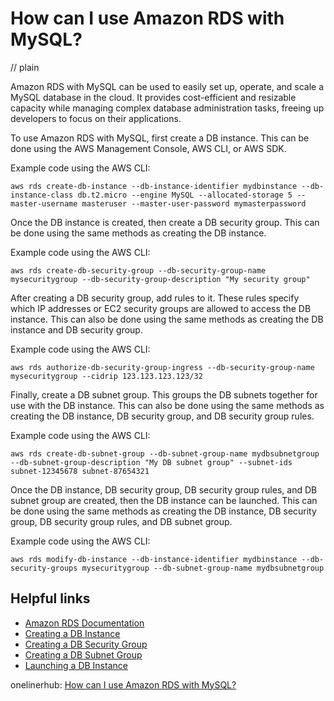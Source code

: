 # How can I use Amazon RDS with MySQL?
// plain

Amazon RDS with MySQL can be used to easily set up, operate, and scale a MySQL database in the cloud. It provides cost-efficient and resizable capacity while managing complex database administration tasks, freeing up developers to focus on their applications.

To use Amazon RDS with MySQL, first create a DB instance. This can be done using the AWS Management Console, AWS CLI, or AWS SDK.

Example code using the AWS CLI:
```
aws rds create-db-instance --db-instance-identifier mydbinstance --db-instance-class db.t2.micro --engine MySQL --allocated-storage 5 --master-username masteruser --master-user-password mymasterpassword
```

Once the DB instance is created, then create a DB security group. This can be done using the same methods as creating the DB instance.

Example code using the AWS CLI:
```
aws rds create-db-security-group --db-security-group-name mysecuritygroup --db-security-group-description "My security group"
```

After creating a DB security group, add rules to it. These rules specify which IP addresses or EC2 security groups are allowed to access the DB instance. This can also be done using the same methods as creating the DB instance and DB security group.

Example code using the AWS CLI:
```
aws rds authorize-db-security-group-ingress --db-security-group-name mysecuritygroup --cidrip 123.123.123.123/32
```

Finally, create a DB subnet group. This groups the DB subnets together for use with the DB instance. This can also be done using the same methods as creating the DB instance, DB security group, and DB security group rules.

Example code using the AWS CLI:
```
aws rds create-db-subnet-group --db-subnet-group-name mydbsubnetgroup --db-subnet-group-description "My DB subnet group" --subnet-ids subnet-12345678 subnet-87654321
```

Once the DB instance, DB security group, DB security group rules, and DB subnet group are created, then the DB instance can be launched. This can be done using the same methods as creating the DB instance, DB security group, DB security group rules, and DB subnet group.

Example code using the AWS CLI:
```
aws rds modify-db-instance --db-instance-identifier mydbinstance --db-security-groups mysecuritygroup --db-subnet-group-name mydbsubnetgroup
```

## Helpful links

- [Amazon RDS Documentation](https://docs.aws.amazon.com/AmazonRDS/latest/UserGuide/Welcome.html)
- [Creating a DB Instance](https://docs.aws.amazon.com/AmazonRDS/latest/UserGuide/CHAP_GettingStarted.CreatingConnecting.MySQL.html)
- [Creating a DB Security Group](https://docs.aws.amazon.com/AmazonRDS/latest/UserGuide/CHAP_GettingStarted.SecurityGroups.html)
- [Creating a DB Subnet Group](https://docs.aws.amazon.com/AmazonRDS/latest/UserGuide/CHAP_GettingStarted.Subnets.html)
- [Launching a DB Instance](https://docs.aws.amazon.com/AmazonRDS/latest/UserGuide/CHAP_GettingStarted.LaunchInstance.html)

onelinerhub: [How can I use Amazon RDS with MySQL?](https://onelinerhub.com/amazon-redshift/how-can-i-use-amazon-rds-with-mysql)
